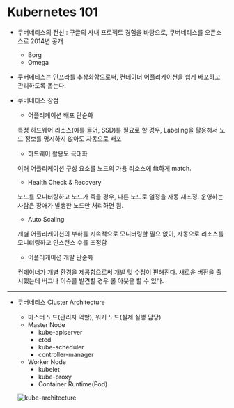 # Kubernetes 101

* 쿠버네티스의 전신 : 구글의 사내 프로젝트 경험을 바탕으로, 쿠버네티스를 오픈소스로 2014년 공개

  * Borg
  * Omega

* 쿠버네티스는 인프라를 추상화함으로써, 컨테이너 어플리케이션을 쉽게 배포하고 관리하도록 돕는다. 

* 쿠버네티스 장점

  * 어플리케이션 배포 단순화

  특정 하드웨어 리소스(예를 들어, SSD)를 필요로 할 경우, Labeling을 활용해서 노드 정보를 명시하지 않아도 자동으로 배포

  * 하드웨어 활용도 극대화

  여러 어플리케이션 구성 요소를 노드의 가용 리소스에 fit하게 match.

  * Health Check & Recovery

  노드를 모니터링하고 노드가 죽을 경우, 다른 노드로 일정을 자동 재조정. 운영하는 사람은 장애가 발생한 노드만 처리하면 됨.

  * Auto Scaling

  개별 어플리케이션의 부하를 지속적으로 모니터링할 필요 없이, 자동으로 리소스를 모니터링하고 인스턴스 수를 조정함

  * 어플리케이션 개발 단순화

  컨테이너가 개별 환경을 제공함으로써 개발 및 수정이 편해진다. 새로운 버전을 출시했는데 버그나 이슈를 발견할 경우 롤 아웃을 할 수 있다.

---

* 쿠버네티스 Cluster Architecture

  * 마스터 노드(관리자 역할), 워커 노드(실제 실행 담당)
  * Master Node
    * kube-apiserver
    * etcd
    * kube-scheduler
    * controller-manager
  * Worker Node
    * kubelet
    * kube-proxy
    * Container Runtime(Pod)

  ![kube-architecture](D:\TIL\images\kubernetes1.png)